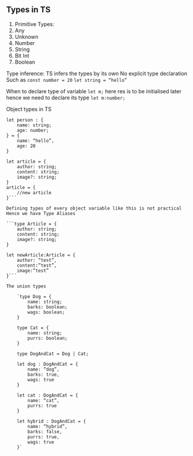 ## Types in TS

1. Primitive Types:
2. Any
3. Unknown
4. Number
5. String
6. Bit Int
7. Boolean

Type inference: TS infers the types by its own
No explicit type declaration
Such as
`const number = 20`
`let string = “hello”`

When to declare type of variable
`let m;`
here res is to be initialised later
hence we need to declare its type
`let m:number;`

Object types in TS

```
let person : {
	name: string;
	age: number;
} = {
	name: “hello”,
	age: 20
}

let article = {
    author: string;
    content: string;
    image?: string;
}
article = {
    //new article
}```

Defining types of every object variable like this is not practical
Hence we have Type Aliases

```type Article = {
    author: string;
	content: string;
    image?: string;
}

let newArticle:Article = {
    author: “test”,
    content:”test”,
    image:”test”
}```

The union types

    `type Dog = {
    	name: string;
    	barks: boolean;
    	wags: boolean;
    }

    type Cat = {
    	name: string;
    	purrs: boolean;
    }

    type DogAndCat = Dog | Cat;

    let dog : DogAndCat = {
    	name: “dog”,
    	barks: true,
    	wags: true
    }

    let cat : DogAndCat = {
    	name: “cat”,
    	purrs: true
    }

    let hybrid : DogAndCat = {
    	name: “hybrid”,
    	barks: false,
    	purrs: true,
    	wags: true
    }`
````
